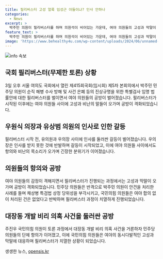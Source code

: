 ```yaml
---
title: 필리버스터 고성 얼룩 임성근 아들이냐? 인사 안하나
categories:
  - News
excerpt: >
  박주민 의원이 필리버스터를 하며 의원석이 비어있는 가운데, 여야 의원들의 고성과 막말이 날뛴다. 유상범 의원과 우원식 의장의 인사 신경전, 주진우 의원과 국민의힘 의원의 대화도 공방으로 이어진다. 고성으로 인한 아수라장이 벌어지는 가운데, 몇몇 의원들은 앉은 채로 졸거나 독서를 하는 모습을 보인다. 혼란 속에서도 토론과 비난이 이어지고, 신경전과 졸음, 독서의 모순적 상황이 눈에 띈다.
feature_text: >
  박주민 의원이 필리버스터를 하며 의원석이 비어있는 가운데, 여야 의원들의 고성과 막말이 날뛴다. 유상범 의원과 우원식 의장의 인사 신경전, 주진우 의원과 국민의힘 의원의 대화도 공방으로 이어진다. 고성으로 인한 아수라장이 벌어지는 가운데, 몇몇 의원들은 앉은 채로 졸거나 독서를 하는 모습을 보인다. 혼란 속에서도 토론과 비난이 이어지고, 신경전과 졸음, 독서의 모순적 상황이 눈에 띈다.
image: 'https://www.behealthy4u.com/wp-content/uploads/2024/06/unnamed-file.png'
---
```


<p><img src="https://www.behealthy4u.com/wp-content/uploads/2024/06/unnamed-file.png" alt="info 속보" /></p>

<h2 data-ke-size="size26">국회 필리버스터(무제한 토론) 상황</h2>

<p data-ke-size="size16">3일 오후 서울 여의도 국회에서 열린 제415회국회(임시회) 제5차 본회의에서 박주민 민주당 의원이 순직 해병 수사 방해 및 사건 은폐 등의 진상규명을 위한 특별검사 임명 법률안에 대한 필리버스터를 벌이면서 여야 의원들의 공방이 벌어졌습니다. 필리버스터가 시작된 이후에는 여야 의원들 사이에 고성과 비난의 말들이 오가며 공방이 격화되었습니다.</p>

<h2 data-ke-size="size26">우원식 의장과 유상범 의원의 인사로 인한 갈등</h2>

<p data-ke-size="size16">필리버스터 시작 전, 유의원과 우의장 사이에 인사를 둘러싼 갈등이 벌어졌습니다. 우의장은 인사를 받지 못한 것에 반발하며 갈등이 시작되었고, 이에 여야 의원들 사이에서도 항의와 비난의 목소리가 오가며 긴장한 분위기가 이어졌습니다.</p>

<h2 data-ke-size="size26">의원들의 항의와 공방</h2>

<p data-ke-size="size16">여야 의원들의 감정이 격해지면서 필리버스터가 진행되는 과정에서는 고성과 막말이 오가며 공방이 격화되었습니다. 민주당 의원들은 반격으로 박주민 의원이 안건을 처리한 사례를 들며 채상병 특검법 상정 당위성을 부각시키고, 국민의힘 의원들은 여야 합의 없이 처리된 건은 없었다고 반박하며 필리버스터 과정이 치열하게 진행되었습니다.</p>

<h2 data-ke-size="size26">대장동 개발 비리 의혹 사건을 둘러싼 공방</h2>

<p data-ke-size="size16">주진우 국민의힘 의원이 토론 과정에서 대장동 개발 비리 의혹 사건을 거론하자 민주당 의원들의 단체 항의가 이어졌고, 이에 국민의힘 의원들은 여야의 동시다발적인 고성과 막말에 대응하며 필리버스터가 치열한 상황이 되었습니다.</p>
생생한 뉴스, <a href="https://opensis.kr" rel="dofollow">opensis.kr</a>


